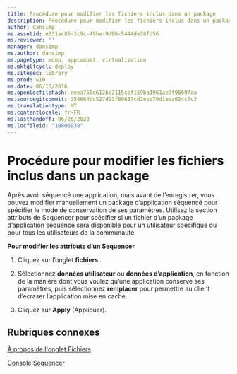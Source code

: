 ```yaml
---
title: Procédure pour modifier les fichiers inclus dans un package
description: Procédure pour modifier les fichiers inclus dans un package
author: dansimp
ms.assetid: e331ac85-1c9c-49be-9d96-5444de38fd56
ms.reviewer: ''
manager: dansimp
ms.author: dansimp
ms.pagetype: mdop, appcompat, virtualization
ms.mktglfcycl: deploy
ms.sitesec: library
ms.prod: w10
ms.date: 06/16/2016
ms.openlocfilehash: eeea750c612bc2115cbf159ba1961ae9f96697aa
ms.sourcegitcommit: 354664bc527d93f80687cd2eba70d1eea024c7c3
ms.translationtype: MT
ms.contentlocale: fr-FR
ms.lasthandoff: 06/26/2020
ms.locfileid: "10806938"
---
```

# Procédure pour modifier les fichiers inclus dans un package


Après avoir séquencé une application, mais avant de l’enregistrer, vous pouvez modifier manuellement un package d’application séquencé pour spécifier le mode de conservation de ses paramètres. Utilisez la section attributs de Sequencer pour spécifier si un fichier d’un package d’application séquencé sera disponible pour un utilisateur spécifique ou pour tous les utilisateurs de la communauté.

**Pour modifier les attributs d’un Sequencer**

1.  Cliquez sur l’onglet **fichiers** .

2.  Sélectionnez **données utilisateur** ou **données d’application**, en fonction de la manière dont vous voulez qu’une application conserve ses paramètres, puis sélectionnez **remplacer** pour permettre au client d’écraser l’application mise en cache.

3.  Cliquez sur **Apply** (Appliquer).

## Rubriques connexes


[À propos de l'onglet Fichiers](about-the-files-tab.md)

[Console Sequencer](sequencer-console.md)

 

 





